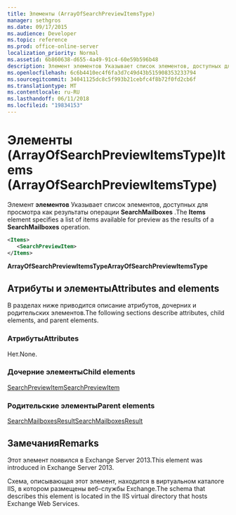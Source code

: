 ```yaml
---
title: Элементы (ArrayOfSearchPreviewItemsType)
manager: sethgros
ms.date: 09/17/2015
ms.audience: Developer
ms.topic: reference
ms.prod: office-online-server
localization_priority: Normal
ms.assetid: 6b860638-d655-4a49-91c4-60e59b596b48
description: Элемент элементов Указывает список элементов, доступных для просмотра как результаты операции SearchMailboxes.
ms.openlocfilehash: 6c6b4410ec4f6fa3d7c49d43b515908353233794
ms.sourcegitcommit: 34041125dc8c5f993b21cebfc4f8b72f0fd2cb6f
ms.translationtype: MT
ms.contentlocale: ru-RU
ms.lasthandoff: 06/11/2018
ms.locfileid: "19834153"
---
```

# <a name="items-arrayofsearchpreviewitemstype"></a><span data-ttu-id="00a45-103">Элементы (ArrayOfSearchPreviewItemsType)</span><span class="sxs-lookup"><span data-stu-id="00a45-103">Items (ArrayOfSearchPreviewItemsType)</span></span>

<span data-ttu-id="00a45-104">Элемент **элементов** Указывает список элементов, доступных для просмотра как результаты операции **SearchMailboxes** .</span><span class="sxs-lookup"><span data-stu-id="00a45-104">The **Items** element specifies a list of items available for preview as the results of a **SearchMailboxes** operation.</span></span> 
  
```XML
<Items>
   <SearchPreviewItem>
</Items>
```

 <span data-ttu-id="00a45-105">**ArrayOfSearchPreviewItemsType**</span><span class="sxs-lookup"><span data-stu-id="00a45-105">**ArrayOfSearchPreviewItemsType**</span></span>
## <a name="attributes-and-elements"></a><span data-ttu-id="00a45-106">Атрибуты и элементы</span><span class="sxs-lookup"><span data-stu-id="00a45-106">Attributes and elements</span></span>

<span data-ttu-id="00a45-107">В разделах ниже приводится описание атрибутов, дочерних и родительских элементов.</span><span class="sxs-lookup"><span data-stu-id="00a45-107">The following sections describe attributes, child elements, and parent elements.</span></span>
  
### <a name="attributes"></a><span data-ttu-id="00a45-108">Атрибуты</span><span class="sxs-lookup"><span data-stu-id="00a45-108">Attributes</span></span>

<span data-ttu-id="00a45-109">Нет.</span><span class="sxs-lookup"><span data-stu-id="00a45-109">None.</span></span>
  
### <a name="child-elements"></a><span data-ttu-id="00a45-110">Дочерние элементы</span><span class="sxs-lookup"><span data-stu-id="00a45-110">Child elements</span></span>

[<span data-ttu-id="00a45-111">SearchPreviewItem</span><span class="sxs-lookup"><span data-stu-id="00a45-111">SearchPreviewItem</span></span>](searchpreviewitem.md)
  
### <a name="parent-elements"></a><span data-ttu-id="00a45-112">Родительские элементы</span><span class="sxs-lookup"><span data-stu-id="00a45-112">Parent elements</span></span>

[<span data-ttu-id="00a45-113">SearchMailboxesResult</span><span class="sxs-lookup"><span data-stu-id="00a45-113">SearchMailboxesResult</span></span>](searchmailboxesresult.md)
  
## <a name="remarks"></a><span data-ttu-id="00a45-114">Замечания</span><span class="sxs-lookup"><span data-stu-id="00a45-114">Remarks</span></span>

<span data-ttu-id="00a45-115">Этот элемент появился в Exchange Server 2013.</span><span class="sxs-lookup"><span data-stu-id="00a45-115">This element was introduced in Exchange Server 2013.</span></span>
  
<span data-ttu-id="00a45-116">Схема, описывающая этот элемент, находится в виртуальном каталоге IIS, в котором размещены веб-службы Exchange.</span><span class="sxs-lookup"><span data-stu-id="00a45-116">The schema that describes this element is located in the IIS virtual directory that hosts Exchange Web Services.</span></span>
  

